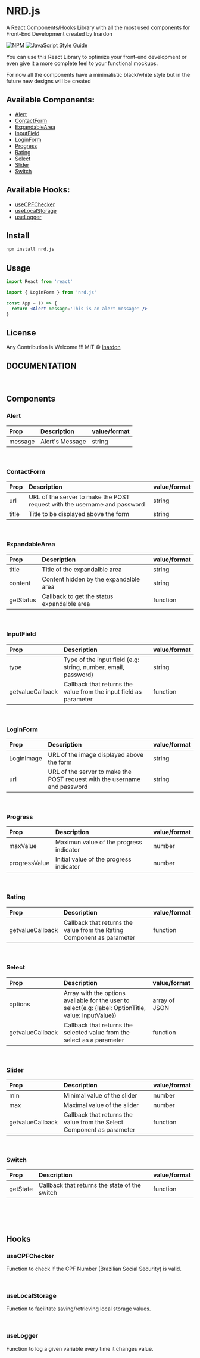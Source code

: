 # NRD.js

A React Components/Hooks Library with all the most used components for Front-End Development created by lnardon

[![NPM](https://img.shields.io/npm/v/nrd.js.svg)](https://www.npmjs.com/package/nrd.js) [![JavaScript Style Guide](https://img.shields.io/badge/code_style-standard-brightgreen.svg)](https://standardjs.com)

You can use this React Library to optimize your front-end development or even give it a more complete feel to your functional mockups.

For now all the components have a minimalistic black/white style but in the future new designs will be created

## Available Components:

- [Alert](#Alert)
- [ContactForm](#ContactForm)
- [ExpandableArea](#ExpandableArea)
- [InputField](#InputField)
- [LoginForm](#LoginForm)
- [Progress](#Progress)
- [Rating](#Rating)
- [Select](#Select)
- [Slider](#Slider)
- [Switch](#Switch)

## Available Hooks:

- [useCPFChecker](#useCPFChecker)
- [useLocalStorage](#useLocalStorage)
- [useLogger](#useLogger)

## Install

```bash
npm install nrd.js
```

## Usage

```jsx
import React from 'react'

import { LoginForm } from 'nrd.js'

const App = () => {
  return <Alert message='This is an alert message' />
}
```

## License

Any Contribution is Welcome !!!
MIT © [lnardon](https://github.com/lnardon)

## DOCUMENTATION

</br>

## Components

### Alert

| Prop    | Description     | value/format |
| :------ | :-------------- | :----------- |
| message | Alert's Message | string       |

</br>

### ContactForm

| Prop  | Description                                                               | value/format |
| :---- | :------------------------------------------------------------------------ | :----------- |
| url   | URL of the server to make the POST request with the username and password | string       |
| title | Title to be displayed above the form                                      | string       |

</br>

### ExpandableArea

| Prop      | Description                                 | value/format |
| :-------- | :------------------------------------------ | :----------- |
| title     | Title of the expandalble area               | string       |
| content   | Content hidden by the expandalble area      | string       |
| getStatus | Callback to get the status expandalble area | function     |

</br>

### InputField

| Prop             | Description                                                       | value/format |
| :--------------- | :---------------------------------------------------------------- | :----------- |
| type             | Type of the input field (e.g: string, number, email, password)    | string       |
| getvalueCallback | Callback that returns the value from the input field as parameter | function     |

</br>

### LoginForm

| Prop       | Description                                                               | value/format |
| :--------- | :------------------------------------------------------------------------ | :----------- |
| LoginImage | URL of the image displayed above the form                                 | string       |
| url        | URL of the server to make the POST request with the username and password | string       |

</br>

### Progress

| Prop          | Description                             | value/format |
| :------------ | :-------------------------------------- | :----------- |
| maxValue      | Maximun value of the progress indicator | number       |
| progressValue | Initial value of the progress indicator | number       |

</br>

### Rating

| Prop             | Description                                                            | value/format |
| :--------------- | :--------------------------------------------------------------------- | :----------- |
| getvalueCallback | Callback that returns the value from the Rating Component as parameter | function     |

</br>

### Select

| Prop             | Description                                                                                           | value/format  |
| :--------------- | :---------------------------------------------------------------------------------------------------- | :------------ |
| options          | Array with the options available for the user to select(e.g: {label: OptionTitle, value: InputValue}) | array of JSON |
| getvalueCallback | Callback that returns the selected value from the select as a parameter                               | function      |

</br>

### Slider

| Prop             | Description                                                            | value/format |
| :--------------- | :--------------------------------------------------------------------- | :----------- |
| min              | Minimal value of the slider                                            | number       |
| max              | Maximal value of the slider                                            | number       |
| getvalueCallback | Callback that returns the value from the Select Component as parameter | function     |

</br>

### Switch

| Prop     | Description                                   | value/format |
| :------- | :-------------------------------------------- | :----------- |
| getState | Callback that returns the state of the switch | function     |

</br>
</br>
</br>

## Hooks

### useCPFChecker

Function to check if the CPF Number (Brazilian Social Security) is valid.

</br>

### useLocalStorage

Function to facilitate saving/retrieving local storage values.

</br>

### useLogger

Function to log a given variable every time it changes value.
